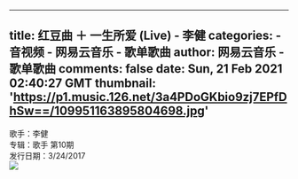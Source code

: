 
---
title: 红豆曲 ＋ 一生所爱 (Live) - 李健
categories: 
    - 音视频
    - 网易云音乐 - 歌单歌曲
author: 网易云音乐 - 歌单歌曲
comments: false
date: Sun, 21 Feb 2021 02:40:27 GMT
thumbnail: 'https://p1.music.126.net/3a4PDoGKbio9zj7EPfDhSw==/109951163895804698.jpg'
---

<div>   
歌手：李健<br>专辑：歌手 第10期<br>发行日期：3/24/2017<br><img src="https://p1.music.126.net/3a4PDoGKbio9zj7EPfDhSw==/109951163895804698.jpg" referrerpolicy="no-referrer">  
</div>
            